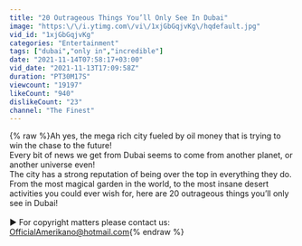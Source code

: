 ```yaml
---
title: "20 Outrageous Things You’ll Only See In Dubai"
image: "https:\/\/i.ytimg.com\/vi\/1xjGbGqjvKg\/hqdefault.jpg"
vid_id: "1xjGbGqjvKg"
categories: "Entertainment"
tags: ["dubai","only in","incredible"]
date: "2021-11-14T07:58:17+03:00"
vid_date: "2021-11-13T17:09:58Z"
duration: "PT30M17S"
viewcount: "19197"
likeCount: "940"
dislikeCount: "23"
channel: "The Finest"
---
```

{% raw %}Ah yes, the mega rich city fueled by oil money that is trying to win the chase to the future!<br />Every bit of news we get from Dubai seems to come from another planet, or another universe even!<br />The city has a strong reputation of being over the top in everything they do.<br />From the most magical garden in the world, to the most insane desert activities you could ever wish for, here are 20 outrageous things you’ll only see in Dubai!<br /><br />► For copyright matters please contact us: OfficialAmerikano@hotmail.com{% endraw %}
